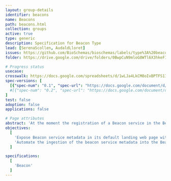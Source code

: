 ```yaml
---
layout: group-details
identifier: beacons
name: Beacons
path: beacons.html
collection: groups
active: true
type: generic
description: Specification for Beacon Type
lead: [SerenaScollen, AudaldLloret]
issues: https://github.com/BioSchemas/bioschemas/labels/type%3A%20beacons
folder: https://drive.google.com/drive/folders/0BwpCuN9mloG8WTl6X3hkeFIwems

# Progress status
usecase:
crosswalk: https://docs.google.com/spreadsheets/d/1wLJa4LkCM8oIvBPTFS1IBcygRGBpSrAgNfRSEadVICo/edit#gid=1261485211
spec-versions: [
  [{"spec-num": "0.1", "spec-url": "https://docs.google.com/document/d/1kQE3lixvBjBiZ8X3I1Mi44c3dcdgf4SshoGdNX5-_TE"}]#,
  #[{"spec-num": "0.2", "spec-url": "https://docs.google.com/document/d/1fn-of4cxGJLYiw1G3-KepZsIE0Ptq4GSx-h3jPmvdvc"}]
]
test: false
adoption: false
applications: false

# Page attributes
abstract: 'At the moment the registration of a Beacon service in the Beacon Network is done manually and needs to be updated manually if the beacon service changes.'
objectives:
  [
    'Expose Beacon service metadata in its default landing web page with Bioschemas',
    'Automate the ingestion of the beacon service metadata into the Beacon Network'
  ]

specifications:
  [
    'Beacon'
  ]
---
```

